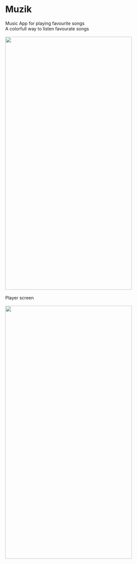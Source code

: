 # Muzik
Music App for playing favourite songs 
<br/> A colorfull way to listen favourate songs
<br/>
<br/> <img src="https://github.com/SahilVerma0651/Muzik/blob/master/Choose_music.png" width="400" height="800"/>
<br/>
<br/> Player screen 
<br/>
<br/> <img src="https://github.com/SahilVerma0651/Muzik/blob/master/Player.png" width="400" height="800"/>

